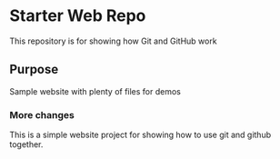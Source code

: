 # Starter Web Repo

This repository is for showing how Git and GitHub work


## Purpose

Sample website with plenty of files for demos

### More changes
This is a simple website project for showing how to use git and github together.